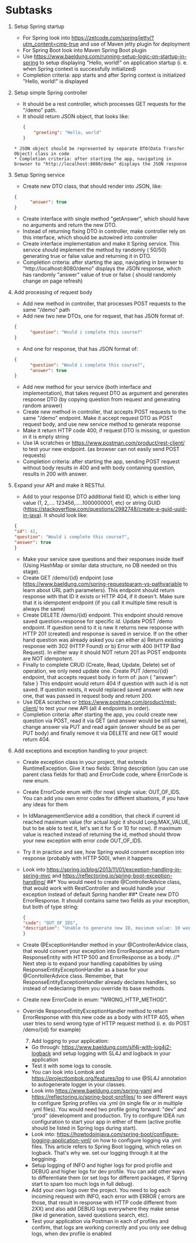 # Subtasks

1. Setup Spring startup
    * For Spring look into https://zetcode.com/spring/jetty/?utm_content=cmp-true and use of Maven jetty plugin for
      deployment
    * For Spring Boot look into Maven Spring Boot plugin
    * Use https://www.baeldung.com/running-setup-logic-on-startup-in-spring to setup displaying "Hello, world!" on
      application startup (i. e. when Spring context is successfully initialized)
    * Completion criteria: app starts and after Spring context is initialized "Hello, world!" is displayed
2. Setup simple Spring controller
    * It should be a rest controller, which processes GET requests for the  "/demo" path.
    * It should return JSON object, that looks like:
      ```json
      {
          "greeting": "Hello, world"
      }
   ```
   * JSON object should be represented by separate DTO(Data Transfer Object) class in code
   * Completion criteria: after starting the app, navigating in browser to "http://localhost:8080/demo" displays the JSON response
3. Setup Spring service
    * Create new DTO class, that should render into JSON, like:
   ```json
   {
         "answer": true
   }
   ```
    * Create interface with single method "getAnswer", which should have no arguments and return the new DTO.
    * Instead of returning fixing DTO in controller, make controller rely on this interface, which should be autowired
      into controller
    * Create interface implementation and make it Spring service. This service should implement the method by randomly (
      50/50) generating true or false value and returning it in DTO.
    * Completion criteria: after starting the app, navigating in browser to "http://localhost:8080/demo" displays the
      JSON response, which has randomly "answer" value of true or false ( should randomly change on page refresh)
4. Add processing of request body
    * Add new method in controller, that processes POST requests to the same "/demo" path
    * Add new two new DTOs, one for request, that has JSON format of:
   ```json
   {
         "question": "Would i complete this course?"
   }
   ```
    * And one for response, that has JSON format of:
   ```json
   {
         "question": "Would i complete this course?",
         "answer": true
   }
   ```
    * Add new method for your service (both interface and implementation), that takes request DTO as argument and
      generates response DTO (by copying question from request and generating random answer)
    * Create new method in controller, that accepts POST requests to the same "/demo" endpoint. Make it accept request
      DTO as POST request body, and use new service method to generate response
    * Make it return HTTP code 400, if request DTO is missing, or question in it is empty string
    * Use IA scratches or https://www.postman.com/product/rest-client/ to test your new endpoint. (as browser can not
      easily send POST requests)
    * Completion criteria: after starting the app, sending POST request without body results in 400 and with body
      containing question, results in 200 with answer.

5. Expand your API and make it RESTful.
    * Add to your response DTO additional field ID, which is either long value (1, 2,.... 123456,.....1000000001, etc)
      or string GUID (https://stackoverflow.com/questions/2982748/create-a-guid-uuid-in-java). It should look like:
   ```json 
   { 
   "id": 42,
   "question": "Would i complete this course?", 
   "answer": true 
   }
   ```
    * Make your service save questions and their responses inside itself (Using HashMap or similar data structure, no DB
      needed on this stage).
    * Create GET /demo/{id} endpoint (use https://www.baeldung.com/spring-requestparam-vs-pathvariable to learn about
      URL path parameters). This endpoint should return response with that ID it exists or HTTP 404, if it doesn't. Make
      sure that it is idempotent endpoint (if you call it multiple time result is always the same)
    * Create DELETE /demo/{id} endpoint. This endpoint should remove saved question+response for specific id.
      Update POST /demo endpoint. If question send to it is new it returns new response with HTTP 201 (created) and
      response is saved in service. If on the other hand question was already asked you can either a) Return existing
      response with 302 (HTTP Found) or b) Error with 400 (HTTP Bad Request). In either way it should NOT return 201 as
      POST endpoints are NOT idempotent.
    * Finally to complete CRUD (Create, Read, Update, Delete) set of operation, we only need update one. Create PUT
      /demo/{id} endpoint, that accepts request body in form of: json { "answer": false }
      This endpoint would return 404 if question with such id is not saved. If question exists, it would replaced saved
      answer with new one, that was passed in request body and return 200.
    * Use IDEA scratches or https://www.postman.com/product/rest-client/ to test your new API (all 4 endpoints in
      order).
    * Completion criteria: after starting the app, you could create new question via POST, read it via GET (and
      answer would be still same), change answer via PUT and read again (answer should be as per PUT body) and finally
      remove it via DELETE and new GET would return 404.

6. Add exceptions and exception handling to your project:

    * Create exception class in your project, that extends RuntimeException. Give it two fields: String description (you
      can use parent class fields for that) and ErrorCode code, where ErrorCode is new enum.
    * Create ErrorCode enum with (for now) single value: OUT_OF_IDS. You can add you own error codes for different
      situations, if you have any ideas for them
    * In IdManagementService add a condition, that check if current id reached maximum value (for actual logic it
      should Long.MAX_VALUE, but to be able to test it, let's set it for 5 or 10 for now). If maximum value is reached
      instead of returning the id, method should throw your new exception with error code OUT_OF_IDS.
    * Try it in practice and see, how Spring would convert exception into response (probably with HTTP 500), when it
      happens
    * Look into https://spring.io/blog/2013/11/01/exception-handling-in-spring-mvc
      and https://reflectoring.io/spring-boot-exception-handling/
    ##* You would need to create @ControllerAdvice class, that would work with RestController and would handle your
      exception instead of default Spring handler
    ##* Create new DTO ErrorResponse. It should contains same two fields as your exception, but both of type string:

      ```json
      {
      "code": "OUT_OF_IDS",
      "description": "Unable to generate new ID, maximum value: 10 was reached"
      }
      ```

    * Create @ExceptionHandler method in your @ControllerAdvice class, that would convert your exception into 
    ErrorResponse and return ResponseEntity with HTTP 500 and ErrorResponse as a body.
    //* Next step is to expand your handling capabilities by using ResponseEntityExceptionHandler as a base for your
      @ConrtollerAdvice class. Remember, that ResponseEntityExceptionHandler already declares handlers, so instead
      of redeclaring them you override its base methods.
    * Create new ErrorCode in enum: "WRONG_HTTP_METHOD".
    * Override ResponseEntityExceptionHandler method to return ErrorResponse with this new code as a body with HTTP
      405, when user tries to send wrong type of HTTP request method (i. e. do POST /demo/{id} for example)

      7. Add logging to your application:

      * Go through: https://www.baeldung.com/slf4j-with-log4j2-logback and setup logging with SL4J and logback in your
        application
      * Test it with some logs to console.
      * You can look into Lombok and https://projectlombok.org/features/log to use @SL4J annotation to autogenerate
        logger in your classes.
      * Look into https://www.baeldung.com/spring-yaml and https://reflectoring.io/spring-boot-profiles/ to see
        different ways to configure Spring profiles via .yml (in single file or in multiple .yml files). You would need two
        profile going forward: "dev" and "prod" (development and production. Try to configure IDEA run configuration to start
        your app in either of them (active profile should be listed in Spring logs during start).
      * Look into: https://howtodoinjava.com/spring-boot/configure-logging-application-yml/ on how to configure
        logging via .yml files. This article refers to Spring Boot logging, which relies on logback. That's why we. set our
        logging through it at the beggining.
      * Setup logging of INFO and higher logs for prod profile and DEBUG and higher logs for dev profile. You can add
        other ways to differentiate them (or set logs for different packages, if Spring start to spam too much logs in
        full debug).
      * Add your own logs over the project. You need to log each incoming request with INFO, each error with ERROR (
        errors are those, that result in response with HTTP code different from 2XX) and also add DEBUG logs everywhere they
        make sense (like id generation, saved questions search, etc).
      * Test your application via Postman in each of profiles and confirm, that logs are working correctly and you
        only see debug logs, when dev profile is enabled